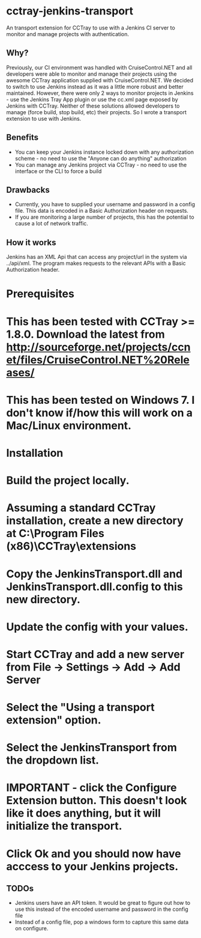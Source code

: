 cctray-jenkins-transport
========================

An transport extension for CCTray to use with a Jenkins CI server to monitor and manage projects with authentication.  

Why?
----
Previously, our CI environment was handled with CruiseControl.NET and all developers were able to monitor and manage their projects using the awesome CCTray application supplied with CruiseControl.NET.  We decided to switch to use Jenkins instead as it was a little more robust and better maintained.  However, there were only 2 ways to monitor projects in Jenkins - use the Jenkins Tray App plugin or use the cc.xml page exposed by Jenkins with CCTray.  Neither of these solutions allowed developers to manage (force build, stop build, etc) their projects.  So I wrote a transport extension to use with Jenkins.

Benefits
--------
* You can keep your Jenkins instance locked down with any authorization scheme - no need to use the "Anyone can do anything" authorization
* You can manage any Jenkins project via CCTray - no need to use the interface or the CLI to force a build

Drawbacks
---------
* Currently, you have to supplied your username and password in a config file.  This data is encoded in a Basic Authorization header on requests.
* If you are monitoring a large number of projects, this has the potential to cause a lot of network traffic.

How it works
------------
Jenkins has an XML Api that can access any project/url in the system via ../api/xml.  The program makes requests to the relevant APIs with a Basic Authorization header.

Prerequisites
=============
# This has been tested with CCTray >= 1.8.0.  Download the latest from http://sourceforge.net/projects/ccnet/files/CruiseControl.NET%20Releases/
# This has been tested on Windows 7.  I don't know if/how this will work on a Mac/Linux environment.

Installation
============
# Build the project locally.
# Assuming a standard CCTray installation, create a new directory at C:\Program Files (x86)\CCTray\extensions
# Copy the JenkinsTransport.dll and JenkinsTransport.dll.config to this new directory.
# Update the config with your values.
# Start CCTray and add a new server from File -> Settings -> Add -> Add Server
# Select the "Using a transport extension" option.
# Select the JenkinsTransport from the dropdown list.
# IMPORTANT - click the Configure Extension button.  This doesn't look like it does anything, but it will initialize the transport.
# Click Ok and you should now have acccess to your Jenkins projects.

TODOs
-----
* Jenkins users have an API token. It would be great to figure out how to use this instead of the encoded username and password in the config file
* Instead of a config file, pop a windows form to capture this same data on configure.